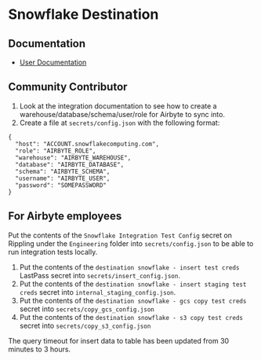 # Snowflake Destination

## Documentation
* [User Documentation](https://docs.airbyte.io/integrations/destinations/snowflake)

## Community Contributor
1. Look at the integration documentation to see how to create a warehouse/database/schema/user/role for Airbyte to sync into.
1. Create a file at `secrets/config.json` with the following format:
```
{
  "host": "ACCOUNT.snowflakecomputing.com",
  "role": "AIRBYTE_ROLE",
  "warehouse": "AIRBYTE_WAREHOUSE",
  "database": "AIRBYTE_DATABASE",
  "schema": "AIRBYTE_SCHEMA",
  "username": "AIRBYTE_USER",
  "password": "SOMEPASSWORD"
}
```

## For Airbyte employees
Put the contents of the `Snowflake Integration Test Config` secret on Rippling under the `Engineering` folder into `secrets/config.json` to be able to run integration tests locally.

1. Put the contents of the `destination snowflake - insert test creds` LastPass secret into `secrets/insert_config.json`.
1. Put the contents of the `destination snowflake - insert staging test creds` secret into `internal_staging_config.json`.
1. Put the contents of the `destination snowflake - gcs copy test creds` secret into `secrets/copy_gcs_config.json`
1. Put the contents of the `destination snowflake - s3 copy test creds` secret into `secrets/copy_s3_config.json`

The query timeout for insert data to table has been updated from 30 minutes to 3 hours.
